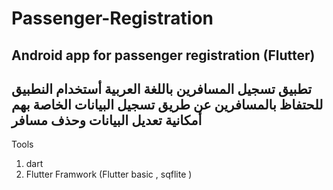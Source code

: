 # Passenger-Registration
Android app for passenger registration (Flutter)
------------------------------------------------
تطبيق تسجيل المسافرين باللغة العربية 
أستخدام النطبيق للحتفاظ بالمسافرين عن طريق تسجيل البيانات الخاصة بهم أمكانية تعديل البيانات وحذف مسافر
-----
Tools
1. dart
2. Flutter Framwork (Flutter basic , sqflite )
